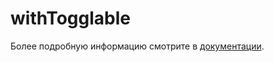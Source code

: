 # withTogglable

Более подробную информацию смотрите в <a href="https://lego.yandex-team.ru/lego-components/hocs/with-togglable/examples" target="_blank">документации</a>.
